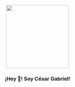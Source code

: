 <p align="center" width="300">
   <img align="center" width="200" src="https://user-images.githubusercontent.com/93480406/177616880-788bfa61-6542-492b-8197-162660f0fbb5.jpg" />
   <h3 align="center">¡Hey 👋! Soy César Gabriel!</h3>
</p>
